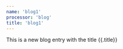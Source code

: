 ```yaml
---
name: 'blog1'
processor: 'blog'
title: 'blog1'
---
```

This is a new blog entry with the title {{.title}}